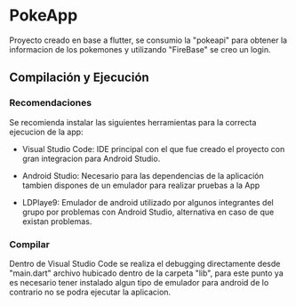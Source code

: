 # PokeApp

Proyecto creado en base a flutter, se consumio la "pokeapi" para obtener la informacion de los pokemones y utilizando "FireBase" se creo un login.

## Compilación y Ejecución

### Recomendaciones 

Se recomienda instalar las siguientes herramientas para la correcta ejecucion de la app:

- Visual Studio Code: IDE principal con el que fue creado el proyecto con gran integracion para Android Studio.

- Android Studio: Necesario para las dependencias de la aplicación tambien dispones de un emulador para realizar pruebas a la App

- LDPlaye9: Emulador de android utilizado por algunos integrantes del grupo por problemas con Android Studio, alternativa en caso de que existan problemas.

### Compilar

Dentro de Visual Studio Code se realiza el debugging directamente desde "main.dart" archivo hubicado dentro de la carpeta "lib", para este punto ya es necesario tener instalado algun tipo de emulador para android de lo contrario no se podra ejecutar la aplicacion.

